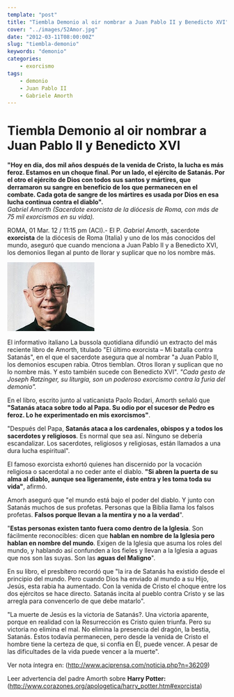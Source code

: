 ```yaml
---
template: "post"
title: "Tiembla Demonio al oir nombrar a Juan Pablo II y Benedicto XVI"
cover: "../images/52Amor.jpg"
date: "2012-03-11T08:00:00Z"
slug: "tiembla-demonio"
keywords: "demonio"
categories: 
    - exorcismo
tags: 
    - demonio 
    - Juan Pablo II 
    - Gabriele Amorth
---
```


# Tiembla Demonio al oir nombrar a Juan Pablo II y Benedicto XVI
**"Hoy en día, dos mil años después de la venida de Cristo, la lucha es más feroz. Estamos en un choque final. Por un lado, el ejército de Satanás. Por el otro el ejército de Dios con todos sus santos y mártires, que derramaron su sangre en beneficio de los que permanecen en el combate. Cada gota de sangre de los mártires es usada por Dios en esa lucha continua contra el diablo".**  
*Gabriel Amorth (Sacerdote exorcista de la diócesis de Roma, con más de 75 mil exorcismos en su vida).*  

ROMA, 01 Mar. 12 / 11:15 pm (ACI).- El P. *Gabriel Amorth*, sacerdote **exorcista** de la diócesis de Roma (Italia) y uno de los más conocidos del mundo, aseguró que cuando menciona a Juan Pablo II y a Benedicto XVI, los demonios llegan al punto de llorar y suplicar que no los nombre más.

![Guru](../images/52Amor.jpg)

El informativo italiano La bussola quotidiana difundió un extracto del más reciente libro de Amorth, titulado "El último exorcista – Mi batalla contra Satanás", en el que el sacerdote asegura que al nombrar "a Juan Pablo II, los demonios escupen rabia. Otros tiemblan. Otros lloran y suplican que no lo nombre más. Y esto también sucede con Benedicto XVI".
*"Cada gesto de Joseph Ratzinger, su liturgia, son un poderoso exorcismo contra la furia del demonio".*

En el libro, escrito junto al vaticanista Paolo Rodari, Amorth señaló que **"Satanás ataca sobre todo al Papa. Su odio por el sucesor de Pedro es feroz. Lo he experimentado en mis exorcismos"**.

"Después del Papa, **Satanás ataca a los cardenales, obispos y a todos los sacerdotes y religiosos**. Es normal que sea así. Ninguno se debería escandalizar. Los sacerdotes, religiosos y religiosas, están llamados a una dura lucha espiritual".  

El famoso exorcista exhortó quienes han discernido por la vocación religiosa o sacerdotal a no ceder ante el diablo. **"Si abren la puerta de su alma al diablo, aunque sea ligeramente, éste entra y les toma toda su vida"**, afirmó.  

Amorh aseguró que "el mundo está bajo el poder del diablo. Y junto con Satanás muchos de sus profetas. Personas que la Biblia llama los falsos profetas. **Falsos porque llevan a la mentira y no a la verdad**".

"**Estas personas existen tanto fuera como dentro de la Iglesia**. Son fácilmente reconocibles: dicen que **hablan en nombre de la Iglesia pero hablan en nombre del mundo**. Exigen de la Iglesia que asuma los roles del mundo, y hablando así confunden a los fieles y llevan a la Iglesia a aguas que nos son las suyas. Son las **aguas del Maligno**".  

En su libro, el presbítero recordó que "la ira de Satanás ha existido desde el principio del mundo. Pero cuando Dios ha enviado al mundo a su Hijo, Jesús, esta rabia ha aumentado. Con la venida de Cristo el choque entre los dos ejércitos se hace directo. Satanás incita al pueblo contra Cristo y se las arregla para convencerlo de que debe matarlo".  

"La muerte de Jesús es la victoria de Satanás?. Una victoria aparente, porque en realidad con la Resurrección es Cristo quien triunfa. Pero su victoria no elimina el mal. No elimina la presencia del dragón, la bestia, Satanás. Éstos todavía permanecen, pero desde la venida de Cristo el hombre tiene la certeza de que, si confía en Él, puede vencer. A pesar de las dificultades de la vida puede vencer a la muerte".  

Ver nota íntegra en: (http://www.aciprensa.com/noticia.php?n=36209)  

Leer advertencia del padre Amorth sobre **Harry Potter:** (http://www.corazones.org/apologetica/harry_potter.htm#exorcista)




